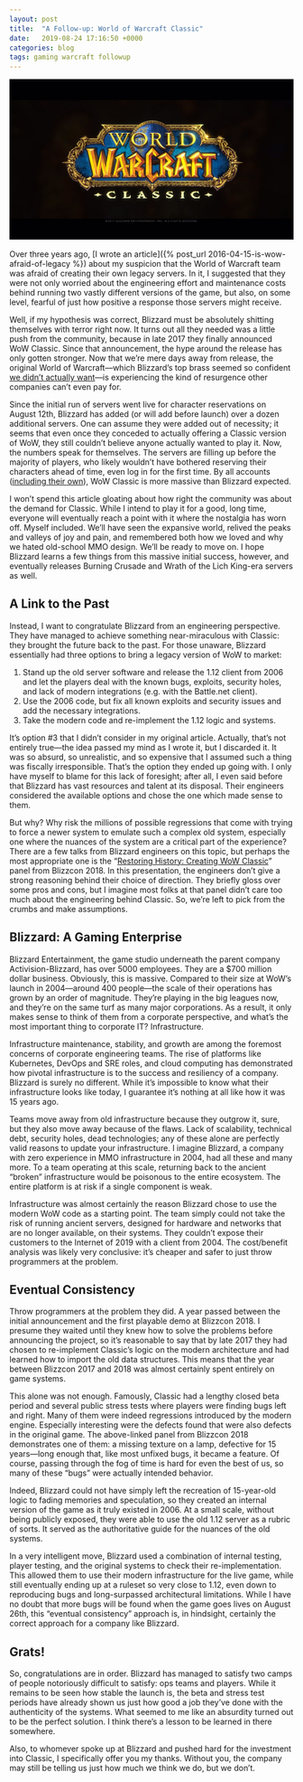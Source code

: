 ```yaml
---
layout: post
title:  "A Follow-up: World of Warcraft Classic"
date:   2019-08-24 17:16:50 +0000
categories: blog
tags: gaming warcraft followup
---
```


![WoW Classic](/images/wowclassic.jpg)

Over three years ago, [I wrote an article]({% post_url 2016-04-15-is-wow-afraid-of-legacy %}) about my suspicion that the World of Warcraft team was afraid of creating their own legacy servers. In it, I suggested that they were not only worried about the engineering effort and maintenance costs behind running two vastly different versions of the game, but also, on some level, fearful of just how positive a response those servers might receive.

Well, if my hypothesis was correct, Blizzard must be absolutely shitting themselves with terror right now. It turns out all they needed was a little push from the community, because in late 2017 they finally announced WoW Classic. Since that announcement, the hype around the release has only gotten stronger. Now that we’re mere days away from release, the original World of Warcraft—which Blizzard’s top brass seemed so confident [we didn’t actually want](https://www.youtube.com/watch?v=0Wrw3c2NjeE)—is experiencing the kind of resurgence other companies can’t even pay for. 

Since the initial run of servers went live for character reservations on August 12th, Blizzard has added (or will add before launch) over a dozen additional servers. One can assume they were added out of necessity; it seems that even once they conceded to actually offering a Classic version of WoW, they still couldn’t believe anyone actually wanted to play it. Now, the numbers speak for themselves. The servers are filling up before the majority of players, who likely wouldn’t have bothered reserving their characters ahead of time, even log in for the first time. By all accounts ([including their own](https://old.reddit.com/r/classicwow/comments/ct08c7/welcome_to_the_rclassicwow_subreddit_ama_with_the/exi4fyg/?context=3)), WoW Classic is more massive than Blizzard expected.

I won’t spend this article gloating about how right the community was about the demand for Classic. While I intend to play it for a good, long time, everyone will eventually reach a point with it where the nostalgia has worn off. Myself included. We’ll have seen the expansive world, relived the peaks and valleys of joy and pain, and remembered both how we loved and why we hated old-school MMO design. We’ll be ready to move on. I hope Blizzard learns a few things from this massive initial success, however, and eventually releases Burning Crusade and Wrath of the Lich King-era servers as well.

## A Link to the Past

Instead, I want to congratulate Blizzard from an engineering perspective. They have managed to achieve something near-miraculous with Classic: they brought the future back to the past. For those unaware, Blizzard essentially had three options to bring a legacy version of WoW to market:

1. Stand up the old server software and release the 1.12 client from 2006 and let the players deal with the known bugs, exploits, security holes, and lack of modern integrations (e.g. with the Battle.net client).
1. Use the 2006 code, but fix all known exploits and security issues and add the necessary integrations.
1. Take the modern code and re-implement the 1.12 logic and systems.

It’s option #3 that I didn’t consider in my original article. Actually, that’s not entirely true—the idea passed my mind as I wrote it, but I discarded it. It was so absurd, so unrealistic, and so expensive that I assumed such a thing was fiscally irresponsible. That’s the option they ended up going with. I only have myself to blame for this lack of foresight; after all, I even said before that Blizzard has vast resources and talent at its disposal. Their engineers considered the available options and chose the one which made sense to them.

But why? Why risk the millions of possible regressions that come with trying to force a newer system to emulate such a complex old system, especially one where the nuances of the system are a critical part of the experience? There are a few talks from Blizzard engineers on this topic, but perhaps the most appropriate one is the “[Restoring History: Creating WoW Classic](https://www.youtube.com/watch?v=hhKkP8LryYM)” panel from Blizzcon 2018. In this presentation, the engineers don’t give a strong reasoning behind their choice of direction. They briefly gloss over some pros and cons, but I imagine most folks at that panel didn’t care too much about the engineering behind Classic. So, we’re left to pick from the crumbs and make assumptions.

## Blizzard: A Gaming Enterprise

Blizzard Entertainment, the game studio underneath the parent company Activision-Blizzard, has over 5000 employees. They are a $700 million dollar business. Obviously, this is massive. Compared to their size at WoW’s launch in 2004—around 400 people—the scale of their operations has grown by an order of magnitude. They’re playing in the big leagues now, and they’re on the same turf as many major corporations. As a result, it only makes sense to think of them from a corporate perspective, and what’s the most important thing to corporate IT? Infrastructure.

Infrastructure maintenance, stability, and growth are among the foremost concerns of corporate engineering teams. The rise of platforms like Kubernetes, DevOps and SRE roles, and cloud computing has demonstrated how pivotal infrastructure is to the success and resiliency of a company. Blizzard is surely no different. While it’s impossible to know what their infrastructure looks like today, I guarantee it’s nothing at all like how it was 15 years ago.

Teams move away from old infrastructure because they outgrow it, sure, but they also move away because of the flaws. Lack of scalability, technical debt, security holes, dead technologies; any of these alone are perfectly valid reasons to update your infrastructure. I imagine Blizzard, a company with zero experience in MMO infrastructure in 2004, had all these and many more. To a team operating at this scale, returning back to the ancient “broken” infrastructure would be poisonous to the entire ecosystem. The entire platform is at risk if a single component is weak.

Infrastructure was almost certainly the reason Blizzard chose to use the modern WoW code as a starting point. The team simply could not take the risk of running ancient servers, designed for hardware and networks that are no longer available, on their systems. They couldn’t expose their customers to the Internet of 2019 with a client from 2004. The cost/benefit analysis was likely very conclusive: it’s cheaper and safer to just throw programmers at the problem.

## Eventual Consistency

Throw programmers at the problem they did. A year passed between the initial announcement and the first playable demo at Blizzcon 2018. I presume they waited until they knew how to solve the problems before announcing the project, so it’s reasonable to say that by late 2017 they had chosen to re-implement Classic’s logic on the modern architecture and had learned how to import the old data structures. This means that the year between Blizzcon 2017 and 2018 was almost certainly spent entirely on game systems.

This alone was not enough. Famously, Classic had a lengthy closed beta period and several public stress tests where players were finding bugs left and right. Many of them were indeed regressions introduced by the modern engine. Especially interesting were the defects found that were also defects in the original game. The above-linked panel from Blizzcon 2018 demonstrates one of them: a missing texture on a lamp, defective for 15 years—long enough that, like most unfixed bugs, it became a feature. Of course, passing through the fog of time is hard for even the best of us, so many of these “bugs” were actually intended behavior.

Indeed, Blizzard could not have simply left the recreation of 15-year-old logic to fading memories and speculation, so they created an internal version of the game as it truly existed in 2006. At a small scale, without being publicly exposed, they were able to use the old 1.12 server as a rubric of sorts. It served as the authoritative guide for the nuances of the old systems.

In a very intelligent move, Blizzard used a combination of internal testing, player testing, and the original systems to check their re-implementation. This allowed them to use their modern infrastructure for the live game, while still eventually ending up at a ruleset so very close to 1.12, even down to reproducing bugs and long-surpassed architectural limitations. While I have no doubt that more bugs will be found when the game goes lives on August 26th, this “eventual consistency” approach is, in hindsight, certainly the correct approach for a company like Blizzard.

## Grats!

So, congratulations are in order. Blizzard has managed to satisfy two camps of people notoriously difficult to satisfy: ops teams and players. While it remains to be seen how stable the launch is, the beta and stress test periods have already shown us just how good a job they’ve done with the authenticity of the systems. What seemed to me like an absurdity turned out to be the perfect solution. I think there’s a lesson to be learned in there somewhere.

Also, to whomever spoke up at Blizzard and pushed hard for the investment into Classic, I specifically offer you my thanks. Without you, the company may still be telling us just how much we think we do, but we don’t.